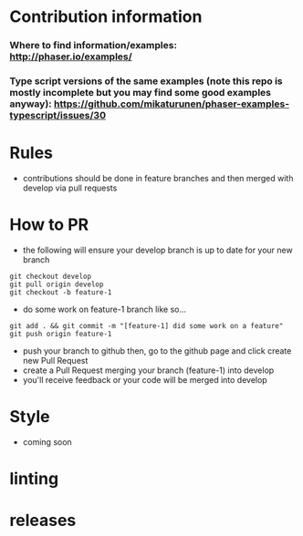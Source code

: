 # Contribution information

### Where to find information/examples: http://phaser.io/examples/

### Type script versions of the same examples (note this repo is mostly incomplete but you may find some good examples anyway): https://github.com/mikaturunen/phaser-examples-typescript/issues/30

# Rules
- contributions should be done in feature branches and then merged with develop via pull requests

# How to PR
- the following will ensure your develop branch is up to date for your new branch
```
git checkout develop
git pull origin develop
git checkout -b feature-1
```
- do some work on feature-1 branch like so...
```
git add . && git commit -m "[feature-1] did some work on a feature"
git push origin feature-1
```
- push your branch to github then, go to the github page and click create new Pull Request
- create a Pull Request merging your branch (feature-1) into develop
- you'll receive feedback or your code will be merged into develop

# Style
- coming soon

# linting

# releases
